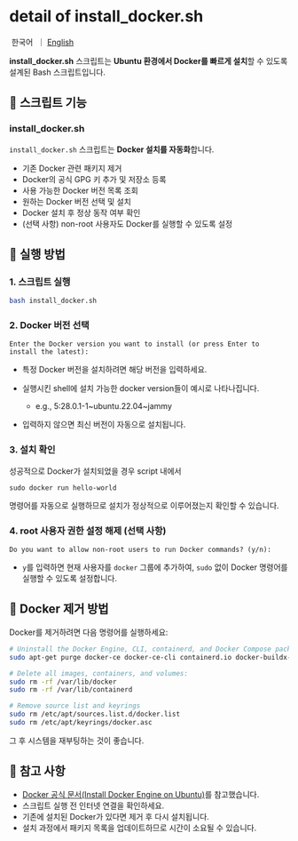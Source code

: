 # detail of install_docker.sh

<p align="left">
    &nbsp;한국어&nbsp; ｜ <a href="detail_docker.md">English</a>&nbsp;
</p>

**install_docker.sh** 스크립트는 **Ubuntu 환경에서 Docker를 빠르게 설치**할 수 있도록 설계된 Bash 스크립트입니다.

## **📌 스크립트 기능**
### install_docker.sh

`install_docker.sh` 스크립트는 **Docker 설치를 자동화**합니다.

- 기존 Docker 관련 패키지 제거
- Docker의 공식 GPG 키 추가 및 저장소 등록
- 사용 가능한 Docker 버전 목록 조회
- 원하는 Docker 버전 선택 및 설치
- Docker 설치 후 정상 동작 여부 확인
- (선택 사항) non-root 사용자도 Docker를 실행할 수 있도록 설정

## **🔧 실행 방법**

### **1. 스크립트 실행**
```sh
bash install_docker.sh
```

### **2. Docker 버전 선택**
```
Enter the Docker version you want to install (or press Enter to install the latest):
```
- 특정 Docker 버전을 설치하려면 해당 버전을 입력하세요.
- 실행시킨 shell에 설치 가능한 docker version들이 예시로 나타나집니다.

    - e.g., 5:28.0.1-1~ubuntu.22.04~jammy

- 입력하지 않으면 최신 버전이 자동으로 설치됩니다.

### **3. 설치 확인**
성공적으로 Docker가 설치되었을 경우 script 내에서
```
sudo docker run hello-world
```
명령어를 자동으로 실행하므로 설치가 정상적으로 이루어졌는지 확인할 수 있습니다.

### **4. root 사용자 권한 설정 해제 (선택 사항)**
```
Do you want to allow non-root users to run Docker commands? (y/n):
```
- `y`를 입력하면 현재 사용자를 `docker` 그룹에 추가하여, `sudo` 없이 Docker 명령어를 실행할 수 있도록 설정합니다.

## **🔧 Docker 제거 방법**

Docker를 제거하려면 다음 명령어를 실행하세요:
```sh
# Uninstall the Docker Engine, CLI, containerd, and Docker Compose packages:
sudo apt-get purge docker-ce docker-ce-cli containerd.io docker-buildx-plugin docker-compose-plugin docker-ce-rootless-extras

# Delete all images, containers, and volumes:
sudo rm -rf /var/lib/docker
sudo rm -rf /var/lib/containerd

# Remove source list and keyrings
sudo rm /etc/apt/sources.list.d/docker.list
sudo rm /etc/apt/keyrings/docker.asc
```
그 후 시스템을 재부팅하는 것이 좋습니다.

## **📌 참고 사항**

- [Docker 공식 문서(Install Docker Engine on Ubuntu)](https://docs.docker.com/engine/install/ubuntu/)를 참고했습니다.
- 스크립트 실행 전 인터넷 연결을 확인하세요.
- 기존에 설치된 Docker가 있다면 제거 후 다시 설치됩니다.
- 설치 과정에서 패키지 목록을 업데이트하므로 시간이 소요될 수 있습니다.
